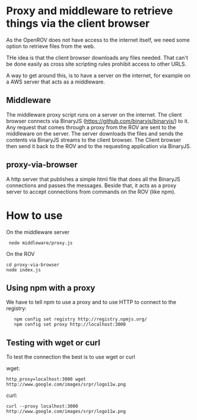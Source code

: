 
Proxy and middleware to retrieve things via the client browser
==============================================================

As the OpenROV does not have access to the internet itself, we need some option
to retrieve files from the web.

THe idea is that the client browser downloads any files needed.
That can't be done easily as cross site scripting rules prohibit access to other URLS.

A way to get around this, is to have a server on the internet, for example on a AWS server that acts as a middleware.

Middleware
----------

The middleware proxy script runs on a server on the internet.
The client browser connects via BinaryJS (https://github.com/binaryjs/binaryjs/) to it.
Any request that comes through a proxy from the ROV are sent to the middleware on the server.
The server downloads the files and sends the contents via BinaryJS streams to the client browser.
The Client browser then send it back to the ROV and to the requesting application via BinaryJS.

proxy-via-browser
---------

A http server that publishes a simple html file that does all the BinaryJS connections and passes the messages.
Beside that, it acts as a proxy server to accept connections from commands on the ROV (like npm).

How to use
==========

On the middleware server

     node middleware/proxy.js


On the ROV

    cd proxy-via-browser
    node index.js 


Using npm with a proxy
----------------------

We have to tell npm to use a proxy and to use HTTP to connect to the registry:

       npm config set registry http://registry.npmjs.org/
       npm config set proxy http://localhost:3000


Testing with wget or curl
--------------------

To test the connection the best is to use wget or curl

wget:

    http_proxy=localhost:3000 wget http://www.google.com/images/srpr/logo11w.png

curl:

    curl --proxy localhost:3000 http://www.google.com/images/srpr/logo11w.png

